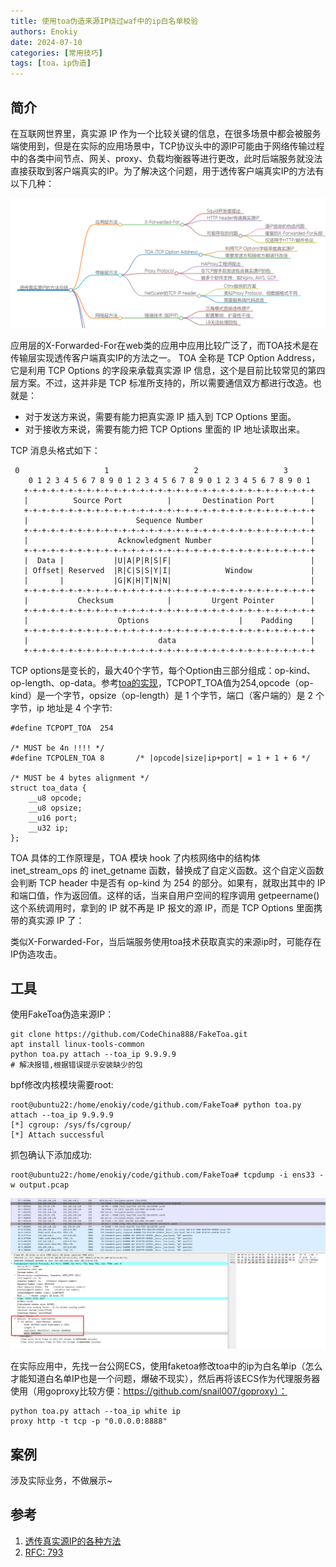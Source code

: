 ```yaml
---
title: 使用toa伪造来源IP绕过waf中的ip白名单校验
authors: Enokiy
date: 2024-07-10
categories: [常用技巧]
tags: [toa，ip伪造]
---
```


## 简介

在互联网世界里，真实源 IP 作为一个比较关键的信息，在很多场景中都会被服务端使用到，但是在实际的应用场景中，TCP协议头中的源IP可能由于网络传输过程中的各类中间节点、网关、proxy、负载均衡器等进行更改，此时后端服务就没法直接获取到客户端真实的IP。为了解决这个问题，用于透传客户端真实IP的方法有以下几种：

![](/assets/images/toa/20241101113933.png)

应用层的X-Forwarded-For在web类的应用中应用比较广泛了，而TOA技术是在传输层实现透传客户端真实IP的方法之一。
TOA 全称是 TCP Option Address，它是利用 TCP Options 的字段来承载真实源 IP 信息，这个是目前比较常见的第四层方案。不过，这并非是 TCP 标准所支持的，所以需要通信双方都进行改造。也就是：

* 对于发送方来说，需要有能力把真实源 IP 插入到 TCP Options 里面。
* 对于接收方来说，需要有能力把 TCP Options 里面的 IP 地址读取出来。

TCP 消息头格式如下：

```
 0                   1                   2                   3   
    0 1 2 3 4 5 6 7 8 9 0 1 2 3 4 5 6 7 8 9 0 1 2 3 4 5 6 7 8 9 0 1 
   +-+-+-+-+-+-+-+-+-+-+-+-+-+-+-+-+-+-+-+-+-+-+-+-+-+-+-+-+-+-+-+-+
   |          Source Port          |       Destination Port        |
   +-+-+-+-+-+-+-+-+-+-+-+-+-+-+-+-+-+-+-+-+-+-+-+-+-+-+-+-+-+-+-+-+
   |                        Sequence Number                        |
   +-+-+-+-+-+-+-+-+-+-+-+-+-+-+-+-+-+-+-+-+-+-+-+-+-+-+-+-+-+-+-+-+
   |                    Acknowledgment Number                      |
   +-+-+-+-+-+-+-+-+-+-+-+-+-+-+-+-+-+-+-+-+-+-+-+-+-+-+-+-+-+-+-+-+
   |  Data |           |U|A|P|R|S|F|                               |
   | Offset| Reserved  |R|C|S|S|Y|I|            Window             |
   |       |           |G|K|H|T|N|N|                               |
   +-+-+-+-+-+-+-+-+-+-+-+-+-+-+-+-+-+-+-+-+-+-+-+-+-+-+-+-+-+-+-+-+
   |           Checksum            |         Urgent Pointer        |
   +-+-+-+-+-+-+-+-+-+-+-+-+-+-+-+-+-+-+-+-+-+-+-+-+-+-+-+-+-+-+-+-+
   |                    Options                    |    Padding    |
   +-+-+-+-+-+-+-+-+-+-+-+-+-+-+-+-+-+-+-+-+-+-+-+-+-+-+-+-+-+-+-+-+
   |                             data                              |
   +-+-+-+-+-+-+-+-+-+-+-+-+-+-+-+-+-+-+-+-+-+-+-+-+-+-+-+-+-+-+-+-+
```

TCP options是变长的，最大40个字节，每个Option由三部分组成：op-kind、op-length、op-data。参考[toa的实现](https://github.com/Huawei/TCP_option_address/blob/master/src/toa.c)，TCPOPT_TOA值为254,opcode（op-kind）是一个字节，opsize（op-length）是 1 个字节，端口（客户端的）是 2 个字节，ip 地址是 4 个字节:
```
#define TCPOPT_TOA  254

/* MUST be 4n !!!! */
#define TCPOLEN_TOA 8		/* |opcode|size|ip+port| = 1 + 1 + 6 */

/* MUST be 4 bytes alignment */
struct toa_data {
	__u8 opcode;
	__u8 opsize;
	__u16 port;
	__u32 ip;
};

```
TOA 具体的工作原理是，TOA 模块 hook 了内核网络中的结构体 inet_stream_ops 的 inet_getname 函数，替换成了自定义函数。这个自定义函数会判断 TCP header 中是否有 op-kind 为 254 的部分。如果有，就取出其中的 IP 和端口值，作为返回值。这样的话，当来自用户空间的程序调用 getpeername() 这个系统调用时，拿到的 IP 就不再是 IP 报文的源 IP，而是 TCP Options 里面携带的真实源 IP 了：

类似X-Forwarded-For，当后端服务使用toa技术获取真实的来源ip时，可能存在IP伪造攻击。

## 工具
使用FakeToa伪造来源IP：
```
git clone https://github.com/CodeChina888/FakeToa.git
apt install linux-tools-common
python toa.py attach --toa_ip 9.9.9.9
# 解决报错,根据错误提示安装缺少的包

```

bpf修改内核模块需要root:
```
root@ubuntu22:/home/enokiy/code/github.com/FakeToa# python toa.py attach --toa_ip 9.9.9.9
[*] cgroup: /sys/fs/cgroup/
[*] Attach successful
```

抓包确认下添加成功:
```
root@ubuntu22:/home/enokiy/code/github.com/FakeToa# tcpdump -i ens33 -w output.pcap
```
![](/assets/images/toa/image-20240821135928-ke7we2u.png)


在实际应用中，先找一台公网ECS，使用faketoa修改toa中的ip为白名单ip（怎么才能知道白名单IP也是一个问题，爆破不现实），然后再将该ECS作为代理服务器使用（用goproxy比较方便：https://github.com/snail007/goproxy）：

```
python toa.py attach --toa_ip white ip
proxy http -t tcp -p "0.0.0.0:8888"
```

## 案例
涉及实际业务，不做展示~

## 参考

1. [透传真实源IP的各种方法](https://time.geekbang.org/column/article/497864)
1. [RFC: 793](https://www.ietf.org/rfc/rfc793.txt)